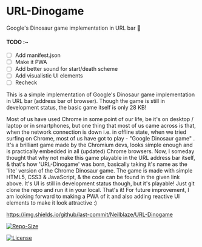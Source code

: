 # URL-Dinogame
Google's Dinosaur game implementation in URL bar 🦕

#### TODO :~

- [ ] Add manifest.json
- [ ] Make it PWA
- [ ] Add better sound for start/death scheme
- [ ] Add visualistic UI elements
- [ ] Recheck

This is a simple implementation of Google's Dinosaur game implementation in URL bar (address bar of browser). Though the game is still in development status, the basic game itself is only 28 KB!

Most of us have used Chrome in some point of our life, be it's on desktop / laptop or in smartphones, but one thing that most of us came across is that, when the network connection is down i.e. in offline state, when we tried surfing on Chrome, most of us have got to play - "Google Dinosaur game" . It's a brilliant game made by the Chromium devs, looks simple enough and is practically embedded in all (updated) Chrome browsers. Now, I someday thought that why not make this game playable in the URL address bar itself, & that's how 'URL-Dinogame' was born, basically taking it's name as the 'lite' version of the Chrome Dinosaur game. The game is made with simple HTML5, CSS3 & JavaScript, & the code can be found in the given link above. It's UI is still in development status though, but it's playable! Just git clone the repo and run it in your local. That's it! For future improvement, I am looking forward to making a PWA of it and also adding reactive UI elements to make it look attractive :) 




https://img.shields.io/github/last-commit/Neilblaze/URL-Dinogame

<a href="https://github.com/Neilblaze/URL-Dinogame/edit/master/README.md"><img src="https://img.shields.io/github/repo-size/Neilblaze/URL-Dinogame" alt="Repo-Size"/></a>


<a href="https://raw.githubusercontent.com/Neilblaze/URL-Dinogame/master/license.txt"><img src="https://img.shields.io/github/license/Neilblaze/URL-Dinogame?style=flat-square" alt="License"/></a>

